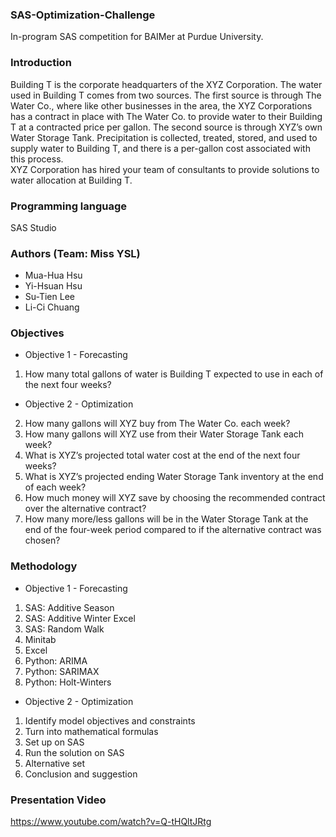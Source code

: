 ### SAS-Optimization-Challenge
In-program SAS competition for BAIMer at Purdue University.

### Introduction
Building T is the corporate headquarters of the XYZ Corporation. The water used in Building T comes from two sources. The first source is through The Water Co., where like other businesses in the area, the XYZ Corporations has a contract in place with The Water Co. to provide water to their Building T at a contracted price per gallon. 
The second source is through XYZ’s own Water Storage Tank. Precipitation is collected, treated, stored, and used to supply water to Building T, and there is a per-gallon cost associated with this process.  
XYZ Corporation has hired your team of consultants to provide solutions to water allocation at Building T. 

### Programming language
SAS Studio

### Authors (Team: Miss YSL)
* Mua-Hua Hsu
* Yi-Hsuan Hsu
* Su-Tien Lee
* Li-Ci Chuang

### Objectives
* Objective 1 - Forecasting
1)	How many total gallons of water is Building T expected to use in each of the next four weeks?

* Objective 2 - Optimization
2)	How many gallons will XYZ buy from The Water Co. each week?
3)	How many gallons will XYZ use from their Water Storage Tank each week?
4)	What is XYZ’s projected total water cost at the end of the next four weeks?
5)	What is XYZ’s projected ending Water Storage Tank inventory at the end of each week?
6)	How much money will XYZ save by choosing the recommended contract over the alternative contract?
7)	How many more/less gallons will be in the Water Storage Tank at the end of the four-week period compared to if the alternative contract was chosen?

### Methodology
* Objective 1 - Forecasting
1. SAS: Additive Season
2. SAS: Additive Winter Excel
3. SAS: Random Walk
4. Minitab
5. Excel
6. Python: ARIMA
7. Python: SARIMAX
8. Python: Holt-Winters

* Objective 2 - Optimization
1. Identify model objectives and constraints
2. Turn into mathematical formulas
3. Set up on SAS
4. Run the solution on SAS
5. Alternative set
6. Conclusion and suggestion

### Presentation Video
https://www.youtube.com/watch?v=Q-tHQltJRtg
